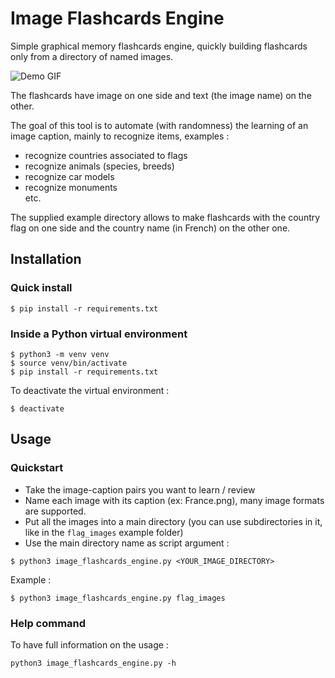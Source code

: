 # Image Flashcards Engine

Simple graphical memory flashcards engine, quickly building flashcards only from a directory of named images.

![Demo GIF](https://github.com/kyn76/image_flashcards/blob/main/resources/demo.gif)


The flashcards have image on one side and text (the image name) on the other. 

The goal of this tool is to automate (with randomness) the learning of an image caption, mainly to recognize items, examples :
- recognize countries associated to flags
- recognize animals (species, breeds)
- recognize car models
- recognize monuments  
etc. 

The supplied example directory allows to make flashcards with the country flag on one side and the country name (in French) on the other one.

## Installation
### Quick install
```
$ pip install -r requirements.txt
```

### Inside a Python virtual environment
```
$ python3 -m venv venv
$ source venv/bin/activate
$ pip install -r requirements.txt
```

To deactivate the virtual environment :
```
$ deactivate
```

## Usage
### Quickstart

- Take the image-caption pairs you want to learn / review
- Name each image with its caption (ex: France.png), many image formats are supported.
- Put all the images into a main directory (you can use subdirectories in it, like in the `flag_images` example folder)
- Use the main directory name as script argument :
```
$ python3 image_flashcards_engine.py <YOUR_IMAGE_DIRECTORY>
```

Example :
```
$ python3 image_flashcards_engine.py flag_images
```

### Help command
To have full information on the usage : 
```
python3 image_flashcards_engine.py -h
```



